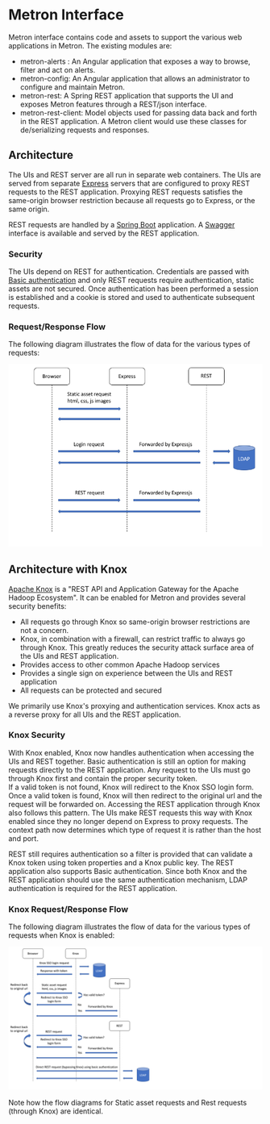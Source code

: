 <!--
Licensed to the Apache Software Foundation (ASF) under one
or more contributor license agreements.  See the NOTICE file
distributed with this work for additional information
regarding copyright ownership.  The ASF licenses this file
to you under the Apache License, Version 2.0 (the
"License"); you may not use this file except in compliance
with the License.  You may obtain a copy of the License at

    http://www.apache.org/licenses/LICENSE-2.0

Unless required by applicable law or agreed to in writing, software
distributed under the License is distributed on an "AS IS" BASIS,
WITHOUT WARRANTIES OR CONDITIONS OF ANY KIND, either express or implied.
See the License for the specific language governing permissions and
limitations under the License.
-->
# Metron Interface

Metron interface contains code and assets to support the various web applications in Metron.  The existing modules are:

* metron-alerts : An Angular application that exposes a way to browse, filter and act on alerts.
* metron-config: An Angular application that allows an administrator to configure and maintain Metron.
* metron-rest: A Spring REST application that supports the UI and exposes Metron features through a REST/json interface.
* metron-rest-client: Model objects used for passing data back and forth in the REST application.  A Metron client would use these classes for de/serializing requests and responses.

## Architecture

The UIs and REST server are all run in separate web containers.  The UIs are served from separate [Express](https://expressjs.com/) servers that are configured to proxy REST requests
to the REST application.  Proxying REST requests satisfies the same-origin browser restriction because all requests go to Express, or the same origin.  

REST requests are handled by a [Spring Boot](https://spring.io/projects/spring-boot) application.  A [Swagger](https://swagger.io/) interface is available and served by the REST application.

### Security

The UIs depend on REST for authentication.  Credentials are passed with [Basic authentication](https://developer.mozilla.org/en-US/docs/Web/HTTP/Authentication) and only REST requests require
authentication, static assets are not secured.  Once authentication has been performed a session is established and a cookie is stored and used to authenticate subsequent requests.

### Request/Response Flow

The following diagram illustrates the flow of data for the various types of requests:

![Flow Diagram](flow_diagram.png)


## Architecture with Knox

[Apache Knox](https://knox.apache.org/) is a "REST API and Application Gateway for the Apache Hadoop Ecosystem".  It can be enabled for Metron and provides several security benefits:

* All requests go through Knox so same-origin browser restrictions are not a concern.
* Knox, in combination with a firewall, can restrict traffic to always go through Knox.  This greatly reduces the security attack surface area of the UIs and REST application.
* Provides access to other common Apache Hadoop services
* Provides a single sign on experience between the UIs and REST application
* All requests can be protected and secured

We primarily use Knox's proxying and authentication services.  Knox acts as a reverse proxy for all UIs and the REST application.  

### Knox Security

With Knox enabled, Knox now handles authentication when accessing the UIs and REST together.  Basic authentication is still an option for making requests directly to the REST application.  Any request to the UIs must go through Knox first and contain the proper security token.  
If a valid token is not found, Knox will redirect to the Knox SSO login form.  Once a valid token is found, Knox will then redirect to the original url and the request will be forwarded on.  Accessing the REST application through Knox also follows this pattern.
The UIs make REST requests this way with Knox enabled since they no longer depend on Express to proxy requests.  The context path now determines which type of request it is rather than the host and port.  

REST still requires authentication so a filter is provided that can validate a Knox token using token properties and a Knox public key.  The REST application also supports Basic authentication.  Since both Knox and the REST application should use
the same authentication mechanism, LDAP authentication is required for the REST application.

### Knox Request/Response Flow

The following diagram illustrates the flow of data for the various types of requests when Knox is enabled:

![Knox Flow Diagram](knox_flow_diagram.png)

Note how the flow diagrams for Static asset requests and Rest requests (through Knox) are identical.
